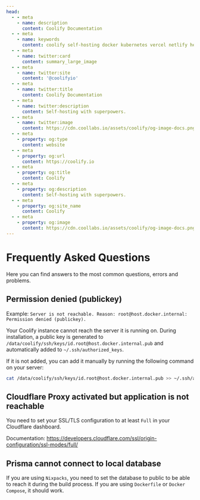 ```yaml
---
head:
  - - meta
    - name: description
      content: Coolify Documentation
  - - meta
    - name: keywords
      content: coolify self-hosting docker kubernetes vercel netlify heroku render digitalocean aws gcp azure
  - - meta
    - name: twitter:card
      content: summary_large_image
  - - meta
    - name: twitter:site
      content: '@coolifyio'
  - - meta
    - name: twitter:title
      content: Coolify Documentation
  - - meta
    - name: twitter:description
      content: Self-hosting with superpowers.
  - - meta
    - name: twitter:image
      content: https://cdn.coollabs.io/assets/coolify/og-image-docs.png
  - - meta
    - property: og:type
      content: website
  - - meta
    - property: og:url
      content: https://coolify.io
  - - meta
    - property: og:title
      content: Coolify
  - - meta
    - property: og:description
      content: Self-hosting with superpowers.
  - - meta
    - property: og:site_name
      content: Coolify
  - - meta
    - property: og:image
      content: https://cdn.coollabs.io/assets/coolify/og-image-docs.png
---
```

# Frequently Asked Questions

Here you can find answers to the most common questions, errors and problems.

## Permission denied (publickey)

Example: `Server is not reachable. Reason: root@host.docker.internal: Permission denied (publickey).`

Your Coolify instance cannot reach the server it is running on. During installation, a public key is generated to `/data/coolify/ssh/keys/id.root@host.docker.internal.pub` and automatically added to `~/.ssh/authorized_keys`.

If it is not added, you can add it manually by running the following command on your server:

```bash
cat /data/coolify/ssh/keys/id.root@host.docker.internal.pub >> ~/.ssh/authorized_keys
```

## Cloudflare Proxy activated but application is not reachable
You need to set your SSL/TLS configuration to at least `Full` in your Cloudflare dashboard.

Documentation: https://developers.cloudflare.com/ssl/origin-configuration/ssl-modes/full/


## Prisma cannot connect to local database
If you are using `Nixpacks`, you need to set the database to public to be able to reach it during the build process.
If you are using `Dockerfile` or `Docker Compose`, it should work.
